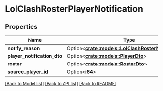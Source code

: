 # LolClashRosterPlayerNotification

## Properties

Name | Type | Description | Notes
------------ | ------------- | ------------- | -------------
**notify_reason** | Option<[**crate::models::LolClashRosterNotifyReason**](LolClashRosterNotifyReason.md)> |  | [optional]
**player_notification_dto** | Option<[**crate::models::PlayerDto**](PlayerDTO.md)> |  | [optional]
**roster** | Option<[**crate::models::RosterDto**](RosterDTO.md)> |  | [optional]
**source_player_id** | Option<**i64**> |  | [optional]

[[Back to Model list]](../README.md#documentation-for-models) [[Back to API list]](../README.md#documentation-for-api-endpoints) [[Back to README]](../README.md)


